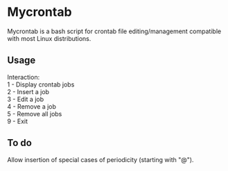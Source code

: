 # Mycrontab

Mycrontab is a bash script for crontab file editing/management compatible with most Linux distributions.

## Usage

Interaction:\
1 - Display crontab jobs\
2 - Insert a job\
3 - Edit a job\
4 - Remove a job\
5 - Remove all jobs\
9 - Exit

## To do

Allow insertion of special cases of periodicity (starting with "@").
